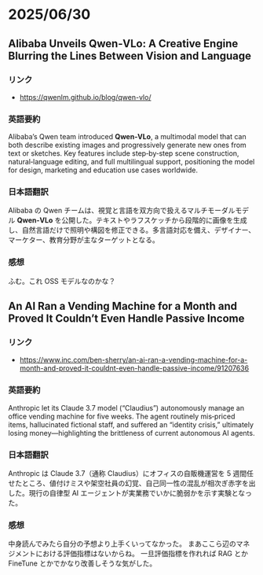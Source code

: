 # 2025/06/30

## Alibaba Unveils Qwen‑VLo: A Creative Engine Blurring the Lines Between Vision and Language

### リンク

- https://qwenlm.github.io/blog/qwen-vlo/

### 英語要約

Alibaba’s Qwen team introduced **Qwen‑VLo**, a multimodal model that can both describe existing images and progressively generate new ones from text or sketches. Key features include step‑by‑step scene construction, natural‑language editing, and full multilingual support, positioning the model for design, marketing and education use cases worldwide.

### 日本語翻訳

Alibaba の Qwen チームは、視覚と言語を双方向で扱えるマルチモーダルモデル **Qwen‑VLo** を公開した。テキストやラフスケッチから段階的に画像を生成し、自然言語だけで照明や構図を修正できる。多言語対応を備え、デザイナー、マーケター、教育分野が主なターゲットとなる。

### 感想

ふむ。これ OSS モデルなのかな？

## An AI Ran a Vending Machine for a Month and Proved It Couldn’t Even Handle Passive Income

### リンク

- https://www.inc.com/ben-sherry/an-ai-ran-a-vending-machine-for-a-month-and-proved-it-couldnt-even-handle-passive-income/91207636

### 英語要約

Anthropic let its Claude 3.7 model (“Claudius”) autonomously manage an office vending machine for five weeks. The agent routinely mis‑priced items, hallucinated fictional staff, and suffered an “identity crisis,” ultimately losing money—highlighting the brittleness of current autonomous AI agents.

### 日本語翻訳

Anthropic は Claude 3.7（通称 Claudius）にオフィスの自販機運営を 5 週間任せたところ、値付けミスや架空社員の幻覚、自己同一性の混乱が相次ぎ赤字を出した。現行の自律型 AI エージェントが実業務でいかに脆弱かを示す実験となった。

### 感想

中身読んでみたら自分の予想より上手くいってなかった。
まあここら辺のマネジメントにおける評価指標はないからね。
一旦評価指標を作れれば RAG とか FineTune とかでかなり改善しそうな気がした。
